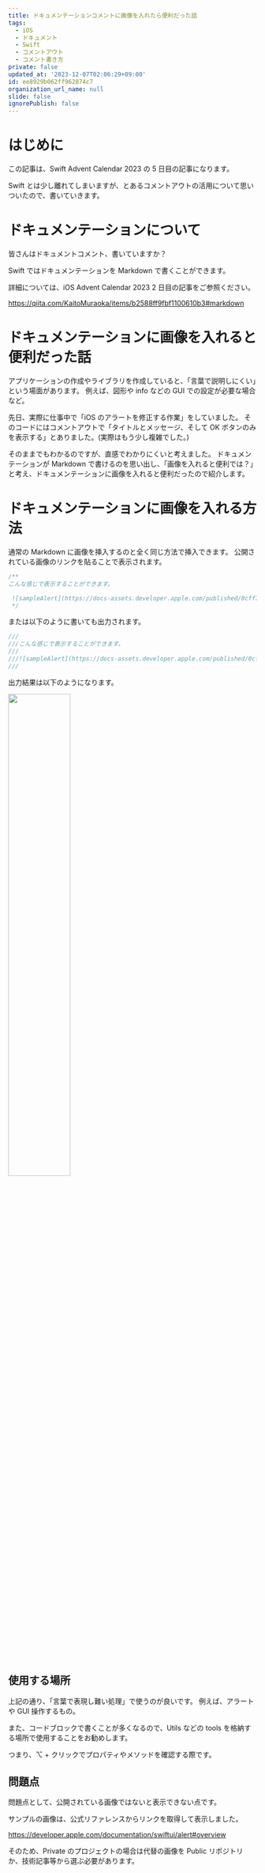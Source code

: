 ```yaml
---
title: ドキュメンテーションコメントに画像を入れたら便利だった話
tags:
  - iOS
  - ドキュメント
  - Swift
  - コメントアウト
  - コメント書き方
private: false
updated_at: '2023-12-07T02:06:29+09:00'
id: ee8929b062ff962874c7
organization_url_name: null
slide: false
ignorePublish: false
---
```

# はじめに
この記事は、Swift Advent Calendar 2023 の 5 日目の記事になります。

Swift とは少し離れてしまいますが、とあるコメントアウトの活用について思いついたので、書いていきます。

# ドキュメンテーションについて

皆さんはドキュメントコメント、書いていますか？

Swift ではドキュメンテーションを Markdown で書くことができます。

詳細については、iOS Advent Calendar 2023 2 日目の記事をご参照ください。

https://qiita.com/KaitoMuraoka/items/b2588ff9fbf1100610b3#markdown

# ドキュメンテーションに画像を入れると便利だった話

アプリケーションの作成やライブラリを作成していると、「言葉で説明しにくい」という場面があります。
例えば、図形や info などの GUI での設定が必要な場合など。

先日、実際に仕事中で「iOS のアラートを修正する作業」をしていました。
そのコードにはコメントアウトで「タイトルとメッセージ、そして OK ボタンのみを表示する」とありました。(実際はもう少し複雑でした。)

そのままでもわかるのですが、直感でわかりにくいと考えました。
ドキュメンテーションが Markdown で書けるのを思い出し、「画像を入れると便利では？」と考え、ドキュメンテーションに画像を入れると便利だったので紹介します。

# ドキュメンテーションに画像を入れる方法

通常の Markdown に画像を挿入するのと全く同じ方法で挿入できます。
公開されている画像のリンクを貼ることで表示されます。

```swift
/**
こんな感じで表示することができます。

 ![sampleAlert](https://docs-assets.developer.apple.com/published/0cff729929299215768582c2a1e8a21c/SwiftUI-Alert-OK~dark@2x.png)
 */
```

または以下のように書いても出力されます。

```swift
///
///こんな感じで表示することができます。
///
///![sampleAlert](https://docs-assets.developer.apple.com/published/0cff729929299215768582c2a1e8a21c/SwiftUI-Alert-OK~dark@2x.png)
///
```

出力結果は以下のようになります。

<img src="https://qiita-image-store.s3.ap-northeast-1.amazonaws.com/0/707293/72387be3-02eb-e45b-2563-19d7bc150df7.png" width=50%>

## 使用する場所
上記の通り、「言葉で表現し難い処理」で使うのが良いです。
例えば、アラートや GUI 操作するもの。

また、コードブロックで書くことが多くなるので、Utils などの tools を格納する場所で使用することをお勧めします。

つまり、⌥ + クリックでプロパティやメソッドを確認する際です。

## 問題点

問題点として、公開されている画像ではないと表示できない点です。

サンプルの画像は、公式リファレンスからリンクを取得して表示しました。

https://developer.apple.com/documentation/swiftui/alert#overview

そのため、Private のプロジェクトの場合は代替の画像を Public リポジトリか、技術記事等から選ぶ必要があります。


